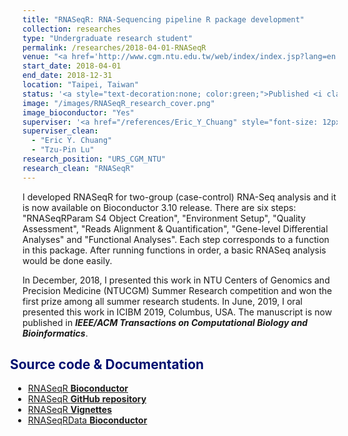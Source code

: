 ```yaml
---
title: "RNASeqR: RNA-Sequencing pipeline R package development"
collection: researches
type: "Undergraduate research student"
permalink: /researches/2018-04-01-RNASeqR
venue: "<a href='http://www.cgm.ntu.edu.tw/web/index/index.jsp?lang=en' style='color: inherit;' target='_blank'>Bioinformatics and Biostatistics Core Lab, Center of Genomic and Precision Medicine, National Taiwan University</a>"
start_date: 2018-04-01
end_date: 2018-12-31
location: "Taipei, Taiwan"
status: '<a style="text-decoration:none; color:green;">Published <i class="fa fa-check-circle" aria-hidden="true"></i></a> &nbsp; <a href="https://ieeexplore.ieee.org/document/8918337" target="_blank"><i style="font-size: 12px; color:#64a364">IEEE/ACM Transactions on Computational Biology and Bioinformatics</i></a>'
image: "/images/RNASeqR_research_cover.png"
image_bioconductor: "Yes"
superviser: '<a href="/references/Eric_Y_Chuang" style="font-size: 12px; text-decoration:none; color:#4A4F53; border-style: solid; border-color:#e3dbbf; border-radius: 10px; background-color: #e3dbbf;" target="_blank">&nbsp; Eric Y. Chuang &nbsp;</a> &nbsp; <a href="/references/Tzu-Pin_Lu" style="font-size: 12px; text-decoration:none; color:#4A4F53; border-style: solid; border-color:#bfe3c3; border-radius: 10px; background-color: #bfe3c3;" target="_blank">&nbsp; Tzu-pin Lu &nbsp;</a>'
superviser_clean:
  - "Eric Y. Chuang"
  - "Tzu-Pin Lu"
research_position: "URS_CGM_NTU"
research_clean: "RNASeqR"
---
```


I developed RNASeqR for two-group (case-control) RNA-Seq analysis and it is now available on Bioconductor 3.10 release. There are six steps: "RNASeqRParam S4 Object Creation", "Environment Setup", "Quality Assessment", "Reads Alignment & Quantification", "Gene-level Differential Analyses" and "Functional Analyses". Each step corresponds to a function in this package. After running functions in order, a basic RNASeq analysis would be done easily.

In December, 2018, I presented this work in NTU Centers of Genomics and Precision Medicine (NTUCGM) Summer Research competition and won the first prize among all summer research students. In June, 2019, I oral presented this work in ICIBM 2019, Columbus, USA. The manuscript is now published in ***IEEE/ACM Transactions on Computational Biology and Bioinformatics***.

<h2 style="color: #000f70; margin-left: -30px"> <i class="fas fa-dot-circle" style="font-size:18px;"></i> &nbsp;&nbsp;Source code & Documentation </h2>

<div style="margin-left: -15px">
  <ul>
    <li><a href="https://bioconductor.org/packages/release/bioc/html/RNASeqR.html">RNASeqR <b>Bioconductor</b></a></li>
    <li><a href="https://github.com/Kuanhao-Chao/RNASeqR">RNASeqR <b>GitHub repository</b></a></li>
    <li><a href="https://bioconductor.org/packages/release/bioc/vignettes/RNASeqR/inst/doc/RNASeqR.html">RNASeqR <b>Vignettes</b></a></li>
    <li><a href="https://bioconductor.org/packages/release/data/experiment/html/RNASeqRData.html">RNASeqRData <b>Bioconductor</b></a></li>
  </ul>
</div>
